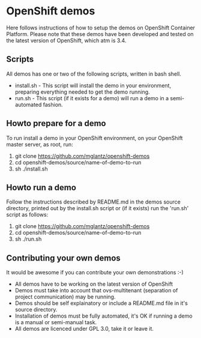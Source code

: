 # OpenShift demos
Here follows instructions of how to setup the demos on OpenShift Container Platform.
Please note that these demos have been developed and tested on the latest version of OpenShift, which atm is 3.4.

## Scripts
All demos has one or two of the following scripts, written in bash shell.
* install.sh - This script will install the demo in your environment, preparing everything needed to get the demo running.
* run.sh - This script (if it exists for a demo) will run a demo in a semi-automated fashion.

## Howto prepare for a demo
To run install a demo in your OpenShift environment, on your OpenShift master server, as root, run:
1. git clone https://github.com/mglantz/openshift-demos
2. cd openshift-demos/source/name-of-demo-to-run
3. sh ./install.sh

## Howto run a demo
Follow the instructions described by README.md in the demos source directory, printed out by the install.sh script or (if it exists) run the 'run.sh' script as follows:
1. git clone https://github.com/mglantz/openshift-demos
2. cd openshift-demos/source/name-of-demo-to-run
3. sh ./run.sh

## Contributing your own demos
It would be awesome if you can contribute your own demonstrations :-)

* All demos have to be working on the latest version of OpenShift
* Demos must take into account that ovs-multitenant (separation of project communication) may be running.
* Demos should be self explainatory or include a README.md file in it's source directory.
* Installation of demos must be fully automated, it's OK if running a demo is a manual or semi-manual task.
* All demos are licenced under GPL 3.0, take it or leave it.
